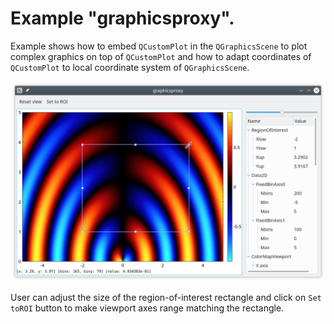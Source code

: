 # Example "graphicsproxy".

Example shows how to embed `QCustomPlot` in the `QGraphicsScene` to plot complex graphics on top of `QCustomPlot` and how to adapt coordinates of `QCustomPlot`
to local coordinate system of `QGraphicsScene`.

![celleditors](../../doc/graphicsproxy.png)

User can adjust the size of the region-of-interest rectangle and click on `Set toROI` button to make viewport axes range matching the rectangle.
